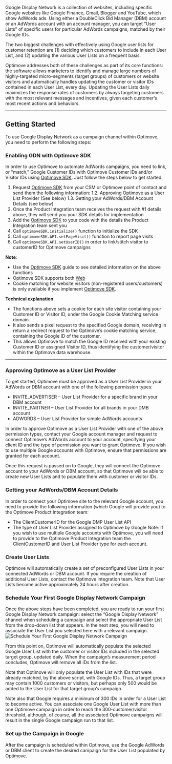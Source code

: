 
Google Display Network is a collection of websites, including specific Google websites like Google Finance, Gmail, Blogger and YouTube, which show AdWords ads. Using either a DoubleClick Bid Manager (DBM) account or an AdWords account with an account manager, you can target “User Lists” of specific users for particular AdWords campaigns, matched by their Google IDs.

The two biggest challenges with effectively using Google user lists for customer retention are (1) deciding which customers to include in each User List, and (2) updating the various User Lists on a frequent basis.

Optimove addresses both of these challenges as part of its core functions: the software allows marketers to identify and manage large numbers of highly-targeted micro-segments (target groups) of customers or website visitors and automatically handles updating the customer or visitor IDs contained in each User List, every day. Updating the User Lists daily maximizes the response rates of customers by always targeting customers with the most relevant messages and incentives, given each customer’s most recent actions and behaviors.

----------

## **Getting Started**
To use Google Display Network as a campaign channel within Optimove, you need to perform the following steps:

### **Enabling GDN with Optimove SDK**
In order to use Optimove to automate AdWords campaigns, you need to link, or "match," Google Customer IDs with Optimove Customer IDs and/or Visitor IDs using [Optimove SDK](https://github.com/optimoveproductintegration/Web-SDK-Integration-Guide). Just follow the steps below to get started:

1. Request [Optimove SDK](https://github.com/optimoveproductintegration/Web-SDK-Integration-Guide) from your CSM or Optimove point of contact and send them the following information:
	1.2. Approving Optimove as a User List Provider (See below)
	1.3. Getting your AdWords/DBM Account Details (see below)
3. Once the Product Integration team receives the request with #1 details above, they will send you your SDK details for implementation
4. Add the [Optimove SDK](https://github.com/optimoveproductintegration/Web-SDK-Integration-Guide) to your code with the details the Product Integration team sent you
5. Call `optimoveSDK.initialize()` function to initialize the SDK
6. Call `optimoveSDK.API.setPageVisit()` function to report page visits
7. Call `optimoveSDK.API.setUserID()` in order to link/stitch visitor to customerID for Optimove campaigns

**Note**:
* Use the [Optimove SDK](https://github.com/optimoveproductintegration/Web-SDK-Integration-Guide) guide to see detailed information on the above functions
* Optimove SDK supports both [Web](https://github.com/optimoveproductintegration/Web-SDK-Integration-Guide) 
* Cookie matching for website visitors (non-registered users/customers) is only available if you implement [Optimove SDK](https://github.com/optimoveproductintegration/Web-SDK-Integration-Guide).

**Technical explanation**
* The functions above sets a cookie for each site visitor containing your Customer ID or Visitor ID, under the Google Cookie Matching service domain. 
* It also sends a pixel request to the specified Google domain, receiving in return a redirect request to the Optimove’s cookie matching service, containing the Google ID of the customer. 
* This allows Optimove to match the Google ID received with your existing Customer ID or assigned Visitor ID, thus identifying the customer/visitor within the Optimove data warehouse.

----------

### **Approving Optimove as a User List Provider**
To get started, Optimove must be approved as a User List Provider in your AdWords or DBM account with one of the following permission types:

* INVITE_ADVERTISER – User List Provider for a specific brand in your DBM account
* INVITE_PARTNER – User List Provider for all brands in your DMB account
* ADWORDS – User List Provider for simple AdWords accounts

In order to approve Optimove as a User List Provider with one of the above permission types, contact your Google account manager and request to connect Optimove’s AdWords account to your account, specifying your client ID and the type of permission you want to grant Optimove. If you wish to use multiple Google accounts with Optimove, ensure that permissions are granted for each account.

Once this request is passed on to Google, they will connect the Optimove account to your AdWords or DBM account, so that Optimove will be able to create new User Lists and to populate them with customer or visitor IDs.

### **Getting your AdWords/DBM Account Details**
In order to connect your Optimove site to the relevant Google account, you need to provide the following information (which Google will provide you) to the Optimove Product Integration team:
* The ClientCustomerID for the Google DMP User List API
* The type of User List Provider assigned to Optimove by Google
Note: If you wish to use multiple Google accounts with Optimove, you will need to provide to the Optimove Product Integration team the ClientCustomerID and User List Provider type for each account.

### **Create User Lists**
Optimove will automatically create a set of preconfigured User Lists in your connected AdWords or DBM account. If you require the creation of additional User Lists, contact the Optimove integration team. Note that User Lists become active approximately 24 hours after creation.

### **Schedule Your First Google Display Network Campaign**
Once the above steps have been completed, you are ready to run your first Google Display Network campaign: select the “Google Display Network” channel when scheduling a campaign and select the appropriate User List from the drop-down list that appears. In the next step, you will need to associate the User List you selected here with a relevant campaign.
![Schedule Your First Google Display Network Campaign](https://docs.optimove.com/wp-content/uploads/2017/03/word-image-37.png)

From this point on, Optimove will automatically populate the selected Google User List with the customer or visitor IDs included in the selected target group, updated daily. When the campaign’s measurement period concludes, Optimove will remove all IDs from the list.

Note that Optimove will only populate the User List with IDs that were already matched, by the above script, with Google IDs. Thus, a target group may contain 1000 customers or visitors, but perhaps only 500 would be added to the User List for that target group’s campaign.

Note also that Google requires a minimum of 300 IDs in order for a User List to become active. You can associate one Google User List with more than one Optimove campaign in order to reach the 300-customer/visitor threshold, although, of course, all the associated Optimove campaigns will result in the single Google campaign run to that list.

### **Set up the Campaign in Google**
After the campaign is scheduled within Optimove, use the Google AdWords or DBM client to create the desired campaign for the User List populated by Optimove.
